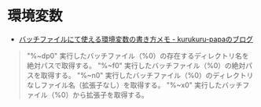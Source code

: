 # 環境変数

- [バッチファイルにて使える環境変数の書き方メモ - kurukuru-papaのブログ](https://kurukurupapa.hatenablog.com/entry/20090926/1253981467)

> "%~dp0"	実行したバッチファイル（%0）の存在するディレクトリ名を絶対パスで取得する。
> "%~f0"	実行したバッチファイル（%0）の絶対パスを取得する。
> "%~n0"	実行したバッチファイル（%0）のディレクトリなしファイル名（拡張子なし）を取得する。
> "%~x0"	実行したバッチファイル（%0）から拡張子を取得する。
